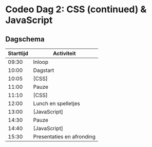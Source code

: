 # Codeo Dag 2: CSS (continued) & JavaScript

## Dagschema

| Starttijd | Activiteit                |
|-----------|---------------------------| 
| 09:30     | Inloop                    |
| 10:00     | Dagstart                  |
| 10:05     | [CSS]                     |
| 11:00     | Pauze                     |
| 11:10     | [CSS]                     |
| 12:00     | Lunch en spelletjes       |
| 13:00     | [JavaScript]              |
| 14:30     | Pauze                     |
| 14:40     | [JavaScript]              |
| 15:30     | Presentaties en afronding |

[Layout part 1]: ./01-layout-part-1.html
[Layout part 2]: ./02-layout-part-2.html
[Position]: ./03-position.html
[Animation]: ./04-animation.html
[Assignment 2]: ./05-assignment-2.html
[Variables, conditionals, and loops : slides + CodeSandbox)]: ./06-variables-loops-conditionals.html
[Interactivity : events, build counter app)]: ./07-interactivity.html
[Assignment 3]: ./08-assignment-4.html
